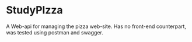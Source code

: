 # StudyPIzza

A Web-api for managing the pizza web-site. Has no front-end counterpart, was tested using postman and swagger. 
